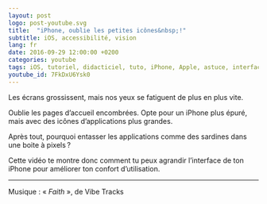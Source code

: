 ```yaml
---
layout: post
logo: post-youtube.svg
title:  "iPhone, oublie les petites icônes&nbsp;!"
subtitle: iOS, accessibilité, vision
lang: fr
date: 2016-09-29 12:00:00 +0200
categories: youtube
tags: iOS, tutoriel, didacticiel, tuto, iPhone, Apple, astuce, interface, custom, personnalisation, icônes, grossir, agrandir
youtube_id: 7FkDxU6Ysk0
---
```



Les écrans grossissent, mais nos yeux se fatiguent de plus en plus vite.

Oublie les pages d’accueil encombrées. 
Opte pour un iPhone plus épuré, mais avec des icônes d’applications 
plus grandes.

Après tout, pourquoi entasser les applications comme des sardines dans une 
boite à pixels ?

Cette vidéo te montre donc comment tu peux agrandir l’interface de ton iPhone 
pour améliorer ton confort d’utilisation. 

-----
Musique&nbsp;: «&nbsp;_Faith_&nbsp;», de Vibe Tracks

